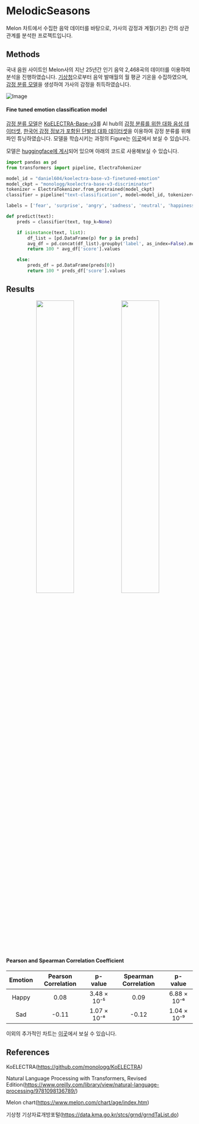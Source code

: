 # MelodicSeasons
Melon 차트에서 수집한 음악 데이터를 바탕으로, 가사의 감정과 계절(기온) 간의 상관관계를 분석한 프로젝트입니다.

## Methods
국내 음원 사이트인 Melon사의 지난 25년간 인기 음악 2,468곡의 데이터를 이용하여 분석을 진행하였습니다. [기상청](https://data.kma.go.kr/stcs/grnd/grndTaList.do)으로부터 음악 발매월의 월 평균 기온을 수집하였으며, [감정 분류 모델](https://huggingface.co/daniel604/koelectra-base-v3-finetuned-emotion)을 생성하여 가사의 감정을 취득하였습니다.

![Image](https://github.com/user-attachments/assets/61f49f64-40f2-48cd-bbe9-c61065333831)

#### Fine tuned emotion classification model

[감정 분류 모델](https://huggingface.co/daniel604/koelectra-base-v3-finetuned-emotion)은 [KoELECTRA-Base-v3](https://github.com/monologg/KoELECTRA)를 AI hub의 [감정 분류를 위한 대화 음성 데이터셋](https://www.aihub.or.kr/aihubdata/data/view.do?currMenu=&topMenu=&dataSetSn=263&aihubDataSe=extrldata), [한국어 감정 정보가 포함된 단발성 대화 데이터셋](https://aihub.or.kr/aihubdata/data/view.do?dataSetSn=270)을 이용하여 감정 분류를 위해 파인 튜닝하였습니다. 모델을 학습시키는 과정의 Figure는 [이곳](https://github.com/daniel-604/MelodicSeasons/tree/main/figure/model_train)에서 보실 수 있습니다.

모델은 [huggingface에 게시](https://huggingface.co/daniel604/koelectra-base-v3-finetuned-emotion)되어 있으며 아래의 코드로 사용해보실 수 있습니다.

```python
import pandas as pd
from transformers import pipeline, ElectraTokenizer

model_id = "daniel604/koelectra-base-v3-finetuned-emotion"
model_ckpt = "monologg/koelectra-base-v3-discriminator"
tokenizer = ElectraTokenizer.from_pretrained(model_ckpt)
classifier = pipeline("text-classification", model=model_id, tokenizer=tokenizer)

labels = ['fear', 'surprise', 'angry', 'sadness', 'neutral', 'happiness', 'disgust']

def predict(text):
    preds = classifier(text, top_k=None)

    if isinstance(text, list):
        df_list = [pd.DataFrame(p) for p in preds]
        avg_df = pd.concat(df_list).groupby('label', as_index=False).mean()
        return 100 * avg_df['score'].values

    else:
        preds_df = pd.DataFrame(preds[0])
        return 100 * preds_df['score'].values
```

## Results
<p align="center">
  <img src="https://raw.githubusercontent.com/daniel-604/MelodicSeasons/refs/heads/main/figure/result_analysis/emotion_temp_heatmap.png" width="45%">
  <img src="https://raw.githubusercontent.com/daniel-604/MelodicSeasons/refs/heads/main/figure/result_analysis/emotion_season_heatmap.png" width="45%" style="margin-right: 10px;">
</p>

#### Pearson and Spearman Correlation Coefficient

| Emotion | Pearson Correlation | p-value | Spearman Correlation | p-value |
|:---------:|:---------------------:|:---------------:|:-----------------------:|:---------------:|
| Happy | 0.08 | 3.48 × 10⁻⁵ | 0.09 | 6.88 × 10⁻⁶ |
| Sad | -0.11 | 1.07 × 10⁻⁸ | -0.12 | 1.04 × 10⁻⁹ |

이외의 추가적인 차트는 [이곳](https://github.com/daniel-604/MelodicSeasons/tree/main/figure/result_analysis)에서 보실 수 있습니다.

## References
KoELECTRA(https://github.com/monologg/KoELECTRA)

Natural Language Processing with Transformers, Revised Edition(https://www.oreilly.com/library/view/natural-language-processing/9781098136789/)

Melon chart(https://www.melon.com/chart/age/index.htm)

기상청 기상자료개방포털(https://data.kma.go.kr/stcs/grnd/grndTaList.do)
